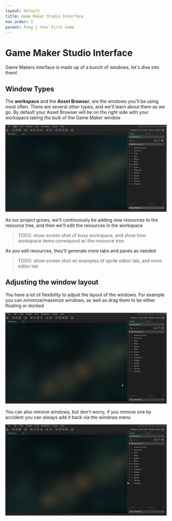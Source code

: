```yaml
---
layout: default
title: Game Maker Studio Interface
nav_order: 3
parent: Pong | Your First Game
---
```


# Game Maker Studio Interface

Game Makers interface is made up of a bunch of windows, let's dive into them!

## Window Types

The **workspace** and the **Asset Browser**, are the windows you'll be using most often. There are several other types, and we'll learn about them as we go. By default your Asset Browser will be on the right side with your workspace taking the bulk of the Game Maker window

![](../../assets/images/workspace_and_assets.png)

As our project grows, we'll continuously be adding new resources to the resource tree, and then we'll edit the resources in the workspace

> TODO: show screen shot of busy workspace, and show how workspace items correspond w/ the resource tree

As you edit resources, they'll generate more tabs and panes as needed

> TODO: show screen shot w/ examples of sprite editor tab, and room editor tab

## Adjusting the window layout

You have a lot of flexibility to adjust the layout of the windows. For example you can minimize/maximize windows, as well as drag them to be either floating or docked

![](../../assets/images/min_max_drag.gif)

You can also remove windows, but don't worry, if you remove one by accident you can always add it back via the windows menu

![](../../assets/images/close_reopen_window.gif)
